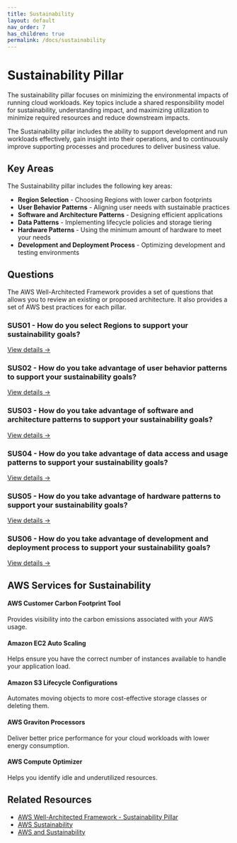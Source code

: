 ```yaml
---
title: Sustainability
layout: default
nav_order: 7
has_children: true
permalink: /docs/sustainability
---
```


<div class="pillar-header">
  <h1>Sustainability Pillar</h1>
  <p>The sustainability pillar focuses on minimizing the environmental impacts of running cloud workloads. Key topics include a shared responsibility model for sustainability, understanding impact, and maximizing utilization to minimize required resources and reduce downstream impacts.</p>
</div>

The Sustainability pillar includes the ability to support development and run workloads effectively, gain insight into their operations, and to continuously improve supporting processes and procedures to deliver business value.

## Key Areas

The Sustainability pillar includes the following key areas:

- **Region Selection** - Choosing Regions with lower carbon footprints
- **User Behavior Patterns** - Aligning user needs with sustainable practices
- **Software and Architecture Patterns** - Designing efficient applications
- **Data Patterns** - Implementing lifecycle policies and storage tiering
- **Hardware Patterns** - Using the minimum amount of hardware to meet your needs
- **Development and Deployment Process** - Optimizing development and testing environments

## Questions

The AWS Well-Architected Framework provides a set of questions that allows you to review an existing or proposed architecture. It also provides a set of AWS best practices for each pillar.

<div class="question-cards">
  <div class="question-card">
    <h3>SUS01 - How do you select Regions to support your sustainability goals?</h3>
    <a href="./SUS01">View details →</a>
  </div>
  <div class="question-card">
    <h3>SUS02 - How do you take advantage of user behavior patterns to support your sustainability goals?</h3>
    <a href="./SUS02">View details →</a>
  </div>
  <div class="question-card">
    <h3>SUS03 - How do you take advantage of software and architecture patterns to support your sustainability goals?</h3>
    <a href="./SUS03">View details →</a>
  </div>
  <div class="question-card">
    <h3>SUS04 - How do you take advantage of data access and usage patterns to support your sustainability goals?</h3>
    <a href="./SUS04">View details →</a>
  </div>
  <div class="question-card">
    <h3>SUS05 - How do you take advantage of hardware patterns to support your sustainability goals?</h3>
    <a href="./SUS05">View details →</a>
  </div>
  <div class="question-card">
    <h3>SUS06 - How do you take advantage of development and deployment process to support your sustainability goals?</h3>
    <a href="./SUS06">View details →</a>
  </div>
</div>

## AWS Services for Sustainability

<div class="aws-service">
  <div class="aws-service-content">
    <h4>AWS Customer Carbon Footprint Tool</h4>
    <p>Provides visibility into the carbon emissions associated with your AWS usage.</p>
  </div>
</div>

<div class="aws-service">
  <div class="aws-service-content">
    <h4>Amazon EC2 Auto Scaling</h4>
    <p>Helps ensure you have the correct number of instances available to handle your application load.</p>
  </div>
</div>

<div class="aws-service">
  <div class="aws-service-content">
    <h4>Amazon S3 Lifecycle Configurations</h4>
    <p>Automates moving objects to more cost-effective storage classes or deleting them.</p>
  </div>
</div>

<div class="aws-service">
  <div class="aws-service-content">
    <h4>AWS Graviton Processors</h4>
    <p>Deliver better price performance for your cloud workloads with lower energy consumption.</p>
  </div>
</div>

<div class="aws-service">
  <div class="aws-service-content">
    <h4>AWS Compute Optimizer</h4>
    <p>Helps you identify idle and underutilized resources.</p>
  </div>
</div>

<div class="related-resources">
  <h2>Related Resources</h2>
  <ul>
    <li><a href="https://docs.aws.amazon.com/wellarchitected/latest/sustainability-pillar/welcome.html">AWS Well-Architected Framework - Sustainability Pillar</a></li>
    <li><a href="https://sustainability.aboutamazon.com/environment/the-cloud">AWS Sustainability</a></li>
    <li><a href="https://aws.amazon.com/about-aws/sustainability/">AWS and Sustainability</a></li>
  </ul>
</div>
